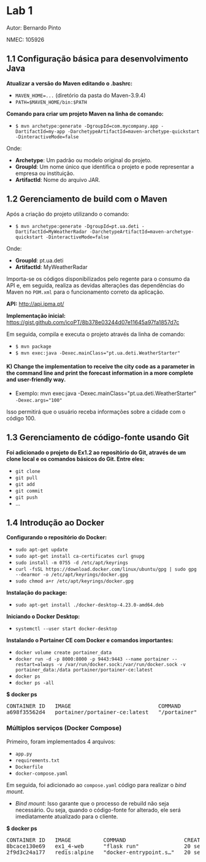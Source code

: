 # Lab 1

Autor: Bernardo Pinto

NMEC: 105926

## 1.1 Configuração básica para desenvolvimento Java

**Atualizar a versão do Maven editando o .bashrc:**

- `MAVEN_HOME=...` (diretório da pasta do Maven-3.9.4)
- `PATH=$MAVEN_HOME/bin:$PATH`

**Comando para criar um projeto Maven na linha de comando:**

- `$ mvn archetype:generate -DgroupId=com.mycompany.app -DartifactId=my-app -DarchetypeArtifactId=maven-archetype-quickstart -DinteractiveMode=false`

Onde:

- **Archetype**: Um padrão ou modelo original do projeto.
- **GroupId**: Um nome único que identifica o projeto e pode representar a empresa ou instituição.
- **ArtifactId**: Nome do arquivo JAR.

## 1.2 Gerenciamento de build com o Maven

Após a criação do projeto utilizando o comando:

- `$ mvn archetype:generate -DgroupId=pt.ua.deti -DartifactId=MyWeatherRadar -DarchetypeArtifactId=maven-archetype-quickstart -DinteractiveMode=false`

Onde:

- **GroupId**: pt.ua.deti
- **ArtifactId**: MyWeatherRadar

Importa-se os códigos disponibilizados pelo regente para o consumo da API e, em seguida, realiza as devidas alterações das dependências do Maven no `POM.xml` para o funcionamento correto da aplicação.

**API:** http://api.ipma.pt/

**Implementação inicial:** https://gist.github.com/icoPT/8b378e03244d07e11645a97fa1857d7c

Em seguida, compila e executa o projeto através da linha de comando:

- `$ mvn package`
- `$ mvn exec:java -Dexec.mainClass="pt.ua.deti.WeatherStarter"`

#### K) Change the implementation to receive the city code as a parameter in the command line and print the forecast information in a more complete and user-friendly way.

- Exemplo: mvn exec:java -Dexec.mainClass="pt.ua.deti.WeatherStarter" `-Dexec.args="100"`

Isso permitirá que o usuário receba informações sobre a cidade com o código 100.

## 1.3 Gerenciamento de código-fonte usando Git

**Foi adicionado o projeto do Ex1.2 ao repositório do Git, através de um clone local e os comandos básicos do Git. Entre eles:**

- `git clone`
- `git pull`
- `git add`
- `git commit`
- `git push`
- ...

## 1.4 Introdução ao Docker

**Configurando o repositório do Docker:**

- `sudo apt-get update`
- `sudo apt-get install ca-certificates curl gnupg`
- `sudo install -m 0755 -d /etc/apt/keyrings`
- `curl -fsSL https://download.docker.com/linux/ubuntu/gpg | sudo gpg --dearmor -o /etc/apt/keyrings/docker.gpg`
- `sudo chmod a+r /etc/apt/keyrings/docker.gpg`

**Instalação do package:**

- `sudo apt-get install ./docker-desktop-4.23.0-amd64.deb`

**Iniciando o Docker Desktop:**

- `systemctl --user start docker-desktop`

**Instalando o Portainer CE com Docker e comandos importantes:**

- `docker volume create portainer_data`
- `docker run -d -p 8000:8000 -p 9443:9443 --name portainer --restart=always -v /var/run/docker.sock:/var/run/docker.sock -v portainer_data:/data portainer/portainer-ce:latest`
- `docker ps`
- `docker ps -all`

**$ docker ps**
<pre>
CONTAINER ID   IMAGE                           COMMAND        CREATED          STATUS          PORTS                                                      NAMES
a698f35562d4   portainer/portainer-ce:latest   "/portainer"   19 minutes ago   Up 19 minutes   0.0.0.0:8000->8000/tcp, 0.0.0.0:9443->9443/tcp, 9000/tcp   portainer
</pre>




### Múltiplos serviços (Docker Compose)

Primeiro, foram implementados 4 arquivos:

- `app.py`
- `requirements.txt`
- `Dockerfile`
- `docker-compose.yaml`

Em seguida, foi adicionado ao `compose.yaml` código para realizar o *bind mount*.

- *Bind mount*: Isso garante que o processo de rebuild não seja necessário. Ou seja, quando o código-fonte for alterado, ele será imediatamente atualizado para o cliente.

**$ docker ps**

<pre>
CONTAINER ID   IMAGE          COMMAND                  CREATED          STATUS          PORTS                    NAMES
8bcace130e69   ex1_4-web      "flask run"              20 seconds ago   Up 18 seconds   0.0.0.0:8000->5000/tcp   ex1_4-web-1
2f9d3c24a177   redis:alpine   "docker-entrypoint.s…"   20 seconds ago   Up 18 seconds   6379/tcp                 ex1_4-redis-1
</pre>





